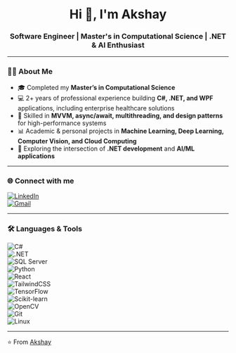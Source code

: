 <h1 align="center">Hi 👋, I'm Akshay</h1>
<h3 align="center">Software Engineer | Master's in Computational Science | .NET & AI Enthusiast</h3>

---

### 👨‍💻 About Me  
- 🎓 Completed my **Master’s in Computational Science**  
- 💻 2+ years of professional experience building **C#, .NET, and WPF** applications, including enterprise healthcare solutions  
- 🚀 Skilled in **MVVM, async/await, multithreading, and design patterns** for high-performance systems  
- 📊 Academic & personal projects in **Machine Learning, Deep Learning, Computer Vision, and Cloud Computing**  
- 🌱 Exploring the intersection of **.NET development** and **AI/ML applications**  

---

### 🌐 Connect with me  
[![LinkedIn](https://img.shields.io/badge/LinkedIn-0A66C2?style=for-the-badge&logo=linkedin&logoColor=white)](https://www.linkedin.com/in/akshay-antony/)  
[![Gmail](https://img.shields.io/badge/Email-D14836?style=for-the-badge&logo=gmail&logoColor=white)](mailto:akshay.antony@example.com)  

---

### 🛠️ Languages & Tools  
![C#](https://img.shields.io/badge/C%23-239120?style=for-the-badge&logo=c-sharp&logoColor=white)  
![.NET](https://img.shields.io/badge/.NET-512BD4?style=for-the-badge&logo=dotnet&logoColor=white)  
![SQL Server](https://img.shields.io/badge/SQL%20Server-CC2927?style=for-the-badge&logo=microsoftsqlserver&logoColor=white)  
![Python](https://img.shields.io/badge/Python-3776AB?style=for-the-badge&logo=python&logoColor=white)  
![React](https://img.shields.io/badge/React-20232A?style=for-the-badge&logo=react&logoColor=61DAFB)  
![TailwindCSS](https://img.shields.io/badge/Tailwind_CSS-38B2AC?style=for-the-badge&logo=tailwind-css&logoColor=white)  
![TensorFlow](https://img.shields.io/badge/TensorFlow-FF6F00?style=for-the-badge&logo=tensorflow&logoColor=white)  
![Scikit-learn](https://img.shields.io/badge/scikit--learn-F7931E?style=for-the-badge&logo=scikitlearn&logoColor=white)  
![OpenCV](https://img.shields.io/badge/OpenCV-27338e?style=for-the-badge&logo=opencv&logoColor=white)  
![Git](https://img.shields.io/badge/Git-F05032?style=for-the-badge&logo=git&logoColor=white)  
![Linux](https://img.shields.io/badge/Linux-FCC624?style=for-the-badge&logo=linux&logoColor=black)  

---

⭐️ From [Akshay](https://github.com/romeoantony)
